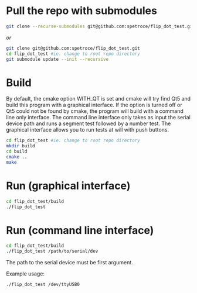 # Pull the repo with submodules

```bash
git clone --recurse-submodules git@github.com:spetroce/flip_dot_test.git
```

*or*

```bash
git clone git@github.com:spetroce/flip_dot_test.git
cd flip_dot_test #ie. change to root repo directory
git submodule update --init --recursive
```

# Build
By default, the cmake option WITH_QT is set and cmake will try find Qt5 and build this program with a graphical interface. If the option is turned off or Qt5 could not be found by cmake, the program will build with a command line only interface. The command line interface only takes as input the serial device path and runs a segment test followed by a number test. The graphical interface allows you to run tests at will with push buttons.

```bash
cd flip_dot_test #ie. change to root repo directory
mkdir build
cd build
cmake ..
make
```

# Run (graphical interface)

```bash
cd flip_dot_test/build
./flip_dot_test
```

# Run (command line interface)

```bash
cd flip_dot_test/build
./flip_dot_test /path/to/serial/dev
```
The path to the serial device must be first argument.

Example usage:
```bash
./flip_dot_test /dev/ttyUSB0
```

